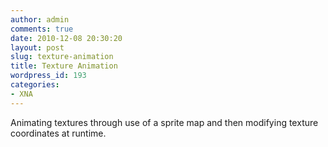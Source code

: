 ```yaml
---
author: admin
comments: true
date: 2010-12-08 20:30:20
layout: post
slug: texture-animation
title: Texture Animation
wordpress_id: 193
categories:
- XNA
---
```


Animating textures through use of a sprite map and then modifying texture coordinates at runtime.

